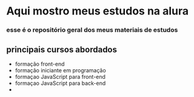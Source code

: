 # Aqui mostro meus estudos na alura

### esse é o repositório geral dos meus materiais de estudos

## principais cursos abordados
* formação front-end
* formação iniciante em programação
* formaçao JavaScript para front-end
* formaçao JavaScript para back-end
* 

